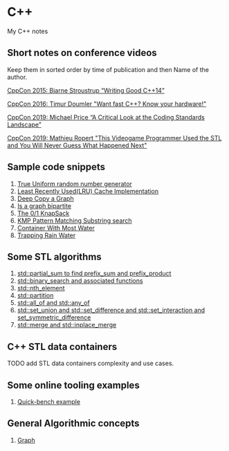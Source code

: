 # C++

My C++ notes

## Short notes on conference videos

Keep them in sorted order by time of publication and then Name of the author.

[CppCon 2015:  Bjarne Stroustrup “Writing Good C++14”](../cpp/video_notes/2015_Bjarne_Writing_Good_C++14.md)

[CppCon 2016: Timur Doumler "Want fast C++? Know your hardware!"](./video_notes/2016_Timur_Doumler_Want_fast_C++?.md)

[CppCon 2019: Michael Price “A Critical Look at the Coding Standards Landscape”](./video_notes/2019_MP_A_Critical_Look_Coding_Standards.md)

[CppCon 2019: Mathieu Ropert "This Videogame Programmer Used the STL and You Will Never Guess What Happened Next"](../cpp/video_notes/2019_Mathieu_Ropert_This_Videogame_Programmer_Used_the_STL.md)

## Sample code snippets

1. [True Uniform random number generator](./code_samples/uniform_random_number_generator.md)
2. [Least Recently Used(LRU) Cache Implementation](./code_samples/lru_cache_implementation.md)
3. [Deep Copy a Graph](code_samples/deep_copy_graph.md)
4. [Is a graph bipartite](code_samples/is_graph_bipartite.md)
5. [The 0/1 KnapSack](somelink)
6. [KMP Pattern Matching Substring search](somelink)
7. [Container With Most Water](somelink)
8. [Trapping Rain Water](somelink)

## Some STL algorithms

1. [std::partial_sum to find prefix_sum and prefix_product](./code_samples/prefix_sum_program.md)
2. [std::binary_search and associated functions](./code_samples/binary_search_examples.md)
3. [std::nth_element](somelink)
4. [std::partition](somelink)
5. [std::all_of and std::any_of](somelink)
6. [std::set_union and std::set_difference and std::set_interaction and set_symmetric_difference](somelink)
7. [std::merge and std::inplace_merge](somelink)

## C++ STL data containers

TODO add STL data containers complexity and use cases.

## Some online tooling examples

1. [Quick-bench example](./code_samples/uniform_random_number_generator.md)

## General Algorithmic concepts

1. [Graph](./data_structures/graph.md)
